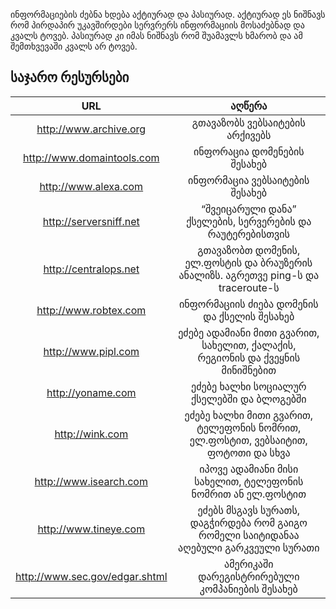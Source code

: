 ინფორმაციების ძებნა ხდება აქტიურად და პასიურად. აქტიურად ეს ნიშნავს რომ პირდაპირ უკავშირდები სერვრერს ინფორმაციის მოსაძებნად და კვალს ტოვებ. პასიურად კი იმას ნიშნავს რომ შუამავლს ხმარობ და ამ შემთხვევაში კვალს არ ტოვებ.

## საჯარო რესურსები

|      URL                        |      აღწერა     |
| :-----------:                   | :-------------: |
| http://www.archive.org          | გთავაზობს ვებსაიტების არქივებს     |
| http://www.domaintools.com      | ინფორაცია დომენების შესახებ    |
| http://www.alexa.com            | ინფორმაცია ვებსაიტების შესახებ     |
| http://serversniff.net          | “შვეიცარული დანა” ქსელების, სერვერების და რაუტერებისთვის   |
| http://centralops.net           | გთავაზობთ დომენის, ელ.ფოსტის და ბრაუზერის ანალიზს. აგრეთვე ping-ს და traceroute-ს   |
| http://www.robtex.com           | ინფორმაციის ძიება დომენის და ქსელის შესახებ   |
| http://www.pipl.com             | ეძებე ადამიანი მითი გვარით, სახელით, ქალაქის, რეგიონის და ქვეყნის მინიშნებით   |
| http://yoname.com               | ეძებე ხალხი სოციალურ ქსელებში და ბლოგებში   |
| http://wink.com                 | ეძებე ხალხი მითი გვარით, ტელეფონის ნომრით, ელ.ფოსტით, ვებსაიტით, ფოტოთი და სხვა   |
| http://www.isearch.com          | იპოვე ადამიანი მისი სახელით, ტელეფონის ნომრით ან ელ.ფოსტით   |
| http://www.tineye.com           | ეძებს მსგავს სურათს, დაგჭირდება რომ გაიგო რომელი საიტიდანაა აღებული გარკვეული სურათი   |
| http://www.sec.gov/edgar.shtml  | ამერიკაში დარეგისტრირებული კომპანიების შესახებ   |

